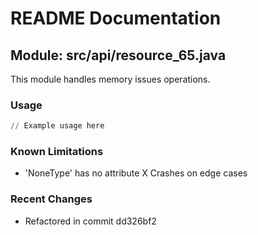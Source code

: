# README Documentation

## Module: src/api/resource_65.java

This module handles memory issues operations.

### Usage

```python
// Example usage here
```

### Known Limitations

- 'NoneType' has no attribute X Crashes on edge cases

### Recent Changes

- Refactored in commit dd326bf2
